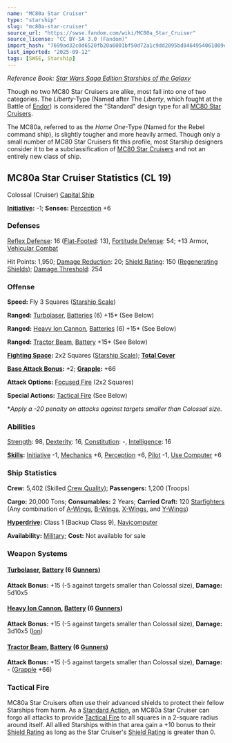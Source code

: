 ```yaml
---
name: "MC80a Star Cruiser"
type: "starship"
slug: "mc80a-star-cruiser"
source_url: "https://swse.fandom.com/wiki/MC80a_Star_Cruiser"
source_license: "CC BY-SA 3.0 (Fandom)"
import_hash: "7699ad32c0d6520fb20a6001bf50d72a1c9dd2095bd8464954061009e069be89"
last_imported: "2025-09-12"
tags: [SWSE, Starship]
---
```

*Reference Book: [Star Wars Saga Edition Starships of the Galaxy](https://swse.fandom.com/wiki/Star_Wars_Saga_Edition_Starships_of_the_Galaxy)*

Though no two MC80 Star Cruisers are alike, most fall into one of two categories. The *Liberty*-Type (Named after The *Liberty*, which fought at the Battle of [Endor](https://swse.fandom.com/wiki/Endor)) is considered the "Standard" design type for all [MC80 Star Cruisers](https://swse.fandom.com/wiki/MC80_Star_Cruisers).

The MC80a, referred to as the *Home One*-Type (Named for the Rebel command ship), is slightly tougher and more heavily armed. Though only a small number of MC80 Star Cruisers fit this profile, most Starship designers consider it to be a subclassification of [MC80 Star Cruisers](https://swse.fandom.com/wiki/MC80_Star_Cruisers) and not an entirely new class of ship.

## MC80a Star Cruiser Statistics (CL 19)
Colossal (Cruiser) [Capital Ship](https://swse.fandom.com/wiki/Capital_Ship)

**[Initiative](https://swse.fandom.com/wiki/Initiative):** -1; **Senses:** [Perception](https://swse.fandom.com/wiki/Perception) +6
### Defenses
[Reflex Defense](https://swse.fandom.com/wiki/Reflex_Defense_(Vehicles)): 16 ([Flat-Footed](https://swse.fandom.com/wiki/Flat-Footed): 13), [Fortitude Defense](https://swse.fandom.com/wiki/Fortitude_Defense_(Vehicles)): 54; +13 Armor, [Vehicular Combat](https://swse.fandom.com/wiki/Vehicular_Combat)

Hit Points: 1,950; [Damage Reduction](https://swse.fandom.com/wiki/Damage_Reduction): 20; [Shield Rating](https://swse.fandom.com/wiki/Shield_Rating): 150 ([Regenerating Shields](https://swse.fandom.com/wiki/Regenerating_Shields)); [Damage Threshold](https://swse.fandom.com/wiki/Damage_Threshold_(Vehicles)): 254
### Offense
**Speed:** Fly 3 Squares ([Starship Scale](https://swse.fandom.com/wiki/Starship_Scale))

**Ranged:** [Turbolaser](https://swse.fandom.com/wiki/Turbolaser), [Batteries](https://swse.fandom.com/wiki/Weapon_Batteries) (6) +15* (See Below)

**Ranged:** [Heavy Ion Cannon](https://swse.fandom.com/wiki/Heavy_Ion_Cannon), [Batteries](https://swse.fandom.com/wiki/Weapon_Batteries) (6) +15* (See Below)

**Ranged:** [Tractor Beam](https://swse.fandom.com/wiki/Tractor_Beam), [Battery](https://swse.fandom.com/wiki/Battery) +15* (See Below)

**[Fighting Space](https://swse.fandom.com/wiki/Fighting_Space):** 2x2 Squares ([Starship Scale](https://swse.fandom.com/wiki/Starship_Scale)); **[Total Cover](https://swse.fandom.com/wiki/Total_Cover)**

**[Base Attack Bonus](https://swse.fandom.com/wiki/Base_Attack_Bonus):** +2; **[Grapple](https://swse.fandom.com/wiki/Grapple):** +66

**Attack Options:** [Focused Fire](https://swse.fandom.com/wiki/Focused_Fire) (2x2 Squares)

**Special Actions:** [Tactical Fire](https://swse.fandom.com/wiki/Tactical_Fire) (See Below)

**Apply a -20 penalty on attacks against targets smaller than Colossal size.*
### Abilities
[Strength](https://swse.fandom.com/wiki/Strength): 98, [Dexterity](https://swse.fandom.com/wiki/Dexterity): 16, [Constitution](https://swse.fandom.com/wiki/Constitution): -, [Intelligence](https://swse.fandom.com/wiki/Intelligence): 16

**[Skills](https://swse.fandom.com/wiki/Skills):** [Initiative](https://swse.fandom.com/wiki/Initiative) -1, [Mechanics](https://swse.fandom.com/wiki/Mechanics) +6, [Perception](https://swse.fandom.com/wiki/Perception) +6, [Pilot](https://swse.fandom.com/wiki/Pilot) -1, [Use Computer](https://swse.fandom.com/wiki/Use_Computer) +6
### Ship Statistics
**Crew:** 5,402 (Skilled [Crew Quality](https://swse.fandom.com/wiki/Crew_Quality)); **Passengers:** 1,200 (Troops)

**Cargo:** 20,000 Tons; **Consumables:** 2 Years; **Carried Craft:** 120 [Starfighters](https://swse.fandom.com/wiki/Starfighters) (Any combination of [A-Wings](https://swse.fandom.com/wiki/A-Wings), [B-Wings](https://swse.fandom.com/wiki/B-Wings), [X-Wings](https://swse.fandom.com/wiki/X-Wings), and [Y-Wings](https://swse.fandom.com/wiki/Y-Wings))

**[Hyperdrive](https://swse.fandom.com/wiki/Hyperdrive):** Class 1 (Backup Class 9), [Navicomputer](https://swse.fandom.com/wiki/Navicomputer)

**Availability:** [Military](https://swse.fandom.com/wiki/Military); **Cost:** Not available for sale
### Weapon Systems
#### **[Turbolaser](https://swse.fandom.com/wiki/Turbolaser), [Battery](https://swse.fandom.com/wiki/Weapon_Batteries) (6 [Gunners](https://swse.fandom.com/wiki/Gunners))**
**Attack Bonus:** +15 (-5 against targets smaller than Colossal size), **Damage:** 5d10x5
#### **[Heavy Ion Cannon](https://swse.fandom.com/wiki/Heavy_Ion_Cannon), [Battery](https://swse.fandom.com/wiki/Weapon_Batteries) (6 [Gunners](https://swse.fandom.com/wiki/Gunners))**
**Attack Bonus:** +15 (-5 against targets smaller than Colossal size), **Damage:** 3d10x5 ([Ion](https://swse.fandom.com/wiki/Ion))
#### **[Tractor Beam](https://swse.fandom.com/wiki/Tractor_Beam), [Battery](https://swse.fandom.com/wiki/Weapon_Batteries) (6 [Gunners](https://swse.fandom.com/wiki/Gunners))**
**Attack Bonus:** +15 (-5 against targets smaller than Colossal size), **Damage:** - ([Grapple](https://swse.fandom.com/wiki/Grapple) +66)
### Tactical Fire
MC80a Star Cruisers often use their advanced shields to protect their fellow Starships from harm. As a [Standard Action](https://swse.fandom.com/wiki/Standard_Action), an MC80a Star Cruiser can forgo all attacks to provide [Tactical Fire](https://swse.fandom.com/wiki/Tactical_Fire) to all squares in a 2-square radius around itself. All allied Starships within that area gain a +10 bonus to their [Shield Rating](https://swse.fandom.com/wiki/Shield_Rating) as long as the Star Cruiser's [Shield Rating](https://swse.fandom.com/wiki/Shield_Rating) is greater than 0.